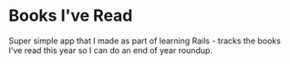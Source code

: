 Books I've Read 
================

Super simple app that I made as part of learning Rails - tracks the books I've read this year so I can do an end of year roundup.